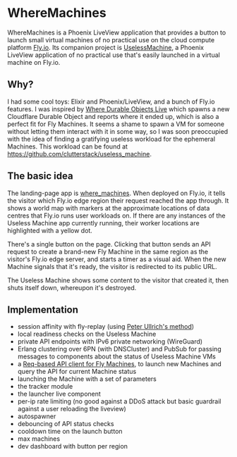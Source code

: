 # WhereMachines

WhereMachines is a Phoenix LiveView application that provides a button to launch small virtual machines of no practical use on the cloud compute platform [Fly.io](https://fly.io). Its companion project is [UselessMachine](https://github.com/clutterstack/useless_machine), a Phoenix LiveView application of no practical use that's easily launched in a virtual machine on Fly.io.

## Why?

I had some cool toys: Elixir and Phoenix/LiveView, and a bunch of Fly.io features. I was inspired by [Where Durable Objects Live](https://where.durableobjects.live/) which spawns a new Cloudflare Durable Object and reports where it ended up, which is also a perfect fit for Fly Machines. It seems a shame to spawn a VM for someone without letting them interact with it in some way, so I was soon preoccupied with the idea of finding a gratifying useless workload for the ephemeral Machines. This workload can be found at https://github.com/clutterstack/useless_machine.

## The basic idea

The landing-page app is [where_machines](https://github.com/clutterstack/where_machines). When deployed on Fly.io, it tells the visitor which Fly.io edge region their request reached the app through. It shows a world map with markers at the approximate locations of data centres that Fly.io runs user workloads on. If there are any instances of the Useless Machine app currently running, their worker locations are highlighted with a yellow dot.

There's a single button on the page. Clicking that button sends an API request to create a brand-new Fly Machine in the same region as the visitor's Fly.io edge server, and starts a timer as a visual aid. When the new Machine signals that it's ready, the visitor is redirected to its public URL.

The Useless Machine shows some content to the visitor that created it, then shuts itself down, whereupon it's destroyed.

## Implementation

* session affinity with fly-replay (using [Peter Ullrich's method](https://peterullrich.com/request-routing-and-sticky-sessions-in-phoenix-on-fly))
* local readiness checks on the Useless Machine
* private API endpoints with IPv6 private networking (WireGuard)
* Erlang clustering over 6PN (with DNSCluster) and PubSub for passing messages to components about the status of Useless Machine VMs
* a [Req-based API client for Fly Machines](https://github.com/clutterstack/clutterfly), to launch new Machines and query the API for current Machine status
* launching the Machine with a set of parameters
* the tracker module
* the launcher live component
* per-ip rate limiting (no good against a DDoS attack but basic guardrail against a user reloading the liveview)
* autospawner
* debouncing of API status checks
* cooldown time on the launch button
* max machines
* dev dashboard with button per region 

